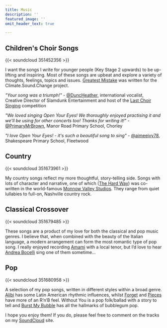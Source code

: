 ```yaml
---
title: Music
description: ''
featured_image: ''
omit_header_text: true

---
```

## Children's Choir Songs

{{< soundcloud 351452356 >}}

I want the songs I write for younger people (Key Stage 2 upwards) to be up-lifting and inspiring. Most of these songs are upbeat and explore a variety of thoughts, feelings, topics and issues. [Greatest Mistake](https://soundcloud.com/jslowenmusic/greatest-mistake?in=jslowenmusic/sets/childrens-choir-songs) was written for the Climate.Sound.Change project.

_"Your song was a triumph!"_ - [@DuncHeather](https://twitter.com/DuncHeather), international vocalist, Creative Director of Slamdunk Entertainment and host of the [Last Choir Singing](http://lastchoirsinging.co.uk) competition

_"We loved singing Open Your Eyes! We thoroughly enjoyed practising it and we'll be using for other concerts too! Thanks for writing it!"_ - [@PrimaryMrBrown](https://twitter.com/PrimaryMrBrown), Manor Road Primary School, Chorley

_"I love Open Your Eyes! - it's such a beautiful song to sing"_ - [@aimeeivy78](https://twitter.com/aimeeivy78), Shakespeare Primary School, Fleetwood

## Country

{{< soundcloud 351673961 >}}

My country songs reflect my more thoughtful, story-telling side. Songs with lots of character and narrative, one of which ([The Hard Way](https://soundcloud.com/jslowenmusic/the-hard-way?in=jslowenmusic/sets/country)) was co-written in the world-famous [Monnow Valley Studios](http://www.monnowvalleystudio.com/). They range from quiet lullabies to full-on, Nashville country rock.

## Classical Crossover

{{< soundcloud 351679485 >}}

These songs are a product of my love for both the classical and pop music genres. I believe that, when combined with the beauty of the Italian language, a modern arrangement can form the most romantic type of pop song. I really enjoyed recording [Amami](https://soundcloud.com/jslowenmusic/amami?in=jslowenmusic/sets/classical-crossover) with a local tenor, but I’d love to hear [Andrea Bocelli](https://www.andreabocelli.com/) sing one of them sometime...

## Pop

{{< soundcloud 351680958 >}}

A selection of my pop songs, written in different styles within a broad genre. [Alibi](https://soundcloud.com/jslowenmusic/alibi?in=jslowenmusic/sets/pop) has some Latin American rhythmic influences, whilst [Forget](https://soundcloud.com/jslowenmusic/forget?in=jslowenmusic/sets/pop) and [Pieces](https://soundcloud.com/jslowenmusic/pieces?in=jslowenmusic/sets/pop) have more of an R’n’B feel. Without You is a pop folk/ballad with a story to tell and [Burst My Bubble](https://soundcloud.com/jslowenmusic/burst-my-bubble?in=jslowenmusic/sets/pop) has all the hallmarks of bubblegum pop.

I hope you enjoy them! If you do, please feel free to comment on the tracks on my [SoundCloud](https://soundcloud.com/jslowenmusic) site.
